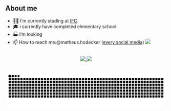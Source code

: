 <h2 align="left">About me</h2>
<div>

- 👨‍🏫 I’m currently studing at <a href="http://araquari.ifc.edu.br">IFC</a>
- 🎓 i currently have completed elementary school 
- 🏭 I’m looking
- 📫 How to reach me:@matheus.hodecker (<a href="habout.me/hodecker">every social media</a>)
<a href="instagram.com/hodecker.matheus/" target="_blank"><img src="https://img.shields.io/badge/-Instagram-%23E4405F?style=for-the-badge&logo=instagram&logoColor=white" target="_blank"></a>
</div>

##

<div align="center">
  <a href="https://github.com/matheushodecker">
  <img height="180em" src="https://github-readme-stats.vercel.app/api?username=matheushodecker&show_icons=true&theme=dark&include_all_commits=true&count_private=true"/>
  <img height="180em" src="https://github-readme-stats.vercel.app/api/top-langs/?username=matheushodecker&layout=compact&langs_count=7&theme=dark"/>
</div>

##

![Snake animation](https://github.com/ldmfabio/ldmfabio/blob/output/github-contribution-grid-snake.svg)
